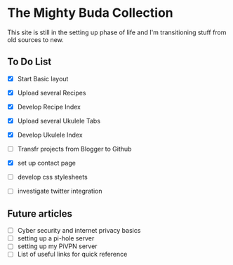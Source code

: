 # The Mighty Buda Collection

This site is still in the setting up phase of life and I'm transitioning stuff from old sources to new.

## To Do List

- [x] Start Basic layout
- [x] Upload several Recipes
- [x] Develop Recipe Index
- [x] Upload several Ukulele Tabs
- [x] Develop Ukulele Index
- [ ] Transfr projects from Blogger to Github
- [x] set up contact page
- [ ] develop css stylesheets
- [ ] investigate twitter integration


## Future articles

- [ ] Cyber security and internet privacy basics
- [ ] setting up a pi-hole server
- [ ] setting up my PiVPN server
- [ ] List of useful links for quick reference
